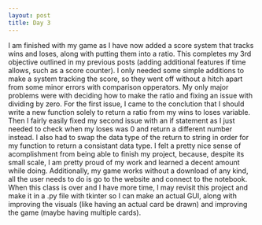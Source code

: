 ```yaml
---
layout: post
title: Day 3
---
```


I am finished with my game as I have now added a score system that tracks wins and loses, along with putting them into a ratio. This completes my 3rd objective outlined in my previous posts (adding additional features if time allows, such as a score counter). I only needed some simple additions to make a system tracking the score, so they went off without a hitch apart from some minor errors with comparison opperators. My only major problems were with deciding how to make the ratio and fixing an issue with dividing by zero. For the first issue, I came to the conclution that I should write a new function solely to return a ratio from my wins to loses variable. Then I fairly easily fixed my second issue with an if statement as I just needed to check when my loses was 0 and return a different number instead. I also had to swap the data type of the return to string in order for my function to return a consistant data type. I felt a pretty nice sense of acomplishment from being able to finish my project, because, despite its small scale, I am pretty proud of my work and learned a decent amount while doing. Additionally, my game works without a download of any kind, all the user needs to do is go to the website and connect to the notebook. When this class is over and I have more time, I may revisit this project and make it in a .py file with tkinter so I can make an actual GUI, along with improving the visuals (like having an actual card be drawn) and improving the game (maybe having multiple cards).
